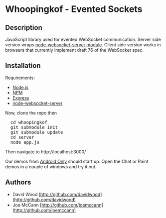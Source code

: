 Whoopingkof - Evented Sockets
====================

Description
---------------------
JavaScript library used for evented WebSocket communication.  Server side version wraps [node-websocket-server module](http://github.com/miksago/node-websocket-server).  Client side version works in browsers that currently implement draft 76 of the WebSocket spec.

Installation
---------------------

Requirements:
- [Node.js](http://github.com/ry/node)
- [NPM](http://github.com/isaacs/npm)
- [Express](http://github.com/visionmedia/express)
- [node-websocket-server](http://github.com/miksago/node-websocket-server)

Now, clone the repo then
<pre>
  cd whoopingkof
  git submodule init
  git submodule update
  cd server
  node app.js
</pre>

Then navigate to http://localhost:3000/

Our demos from [Android Only](http://swdc-central.com/androidonly/) should start up.  Open the Chat or Paint demos in a couple of windows and try it out.

Authors
---------------------
- David Wood [http://github.com/davidwood](http://github.com/davidwood)
- Joe McCann [http://github.com/joemccann](http://github.com/joemccann)